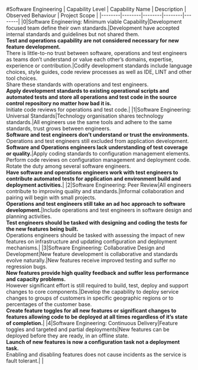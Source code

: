 #Software Engineering
| Capability Level | Capability Name | Description | Observed Behaviour | Project Scope |
|--------|--------|--------|--------|--------|
|0|Software Engineering: Minimum viable Capability|Development focused team define their own standards.|Development have accepted internal standards and guidelines but not shared them.<br>**Test and operations capability are not considered necessary for new feature development.**<br>There is little-to-no trust between software, operations and test engineers as teams don’t understand or value each other’s domains, expertise, experience or contribution.|Codify development standards include language choices, style guides, code review processes as well as IDE, LINT and other tool choices.<br> Share these standards with operations and test engineers.<br>**Apply development standards to existing operational scripts and automated tests and store all operations and test code in the source control repository no matter how bad it is.**<br>Initiate code reviews for operations and test code.|
|1|Software Engineering: Universal Standards|Technology organisation shares technology standards.|All engineers use the same tools and adhere to the same standards, trust grows between engineers.<br>**Software and test engineers don’t understand or trust the environments.**<br>Operations and test engineers still excluded from application development.<br>**Software and Operations engineers lack understanding of test coverage or quality.**|Apply coding standards to configuration management elements.<br>Perform code reviews on configuration management and deployment code. Rotate the duty among several software engineers.<br>**Have software and operations engineers work with test engineers to contribute automated tests for application and environment build and deployment activities.**|
|2|Software Engineering: Peer Review|All engineers contribute to improving quality and standards.|Informal collaboration and pairing will begin with small projects.<br>**Operations and test engineers still take an ad hoc approach to software development.**|Include operations and test engineers in software design and planning activities.<br>**Test engineers should be tasked with designing and coding the tests for the new features being built.**<br>Operations engineers should be tasked with assessing the impact of new features on infrastructure and updating configuration and deployment mechanisms.|
|3|Software Engineering: Collaborative Design and Development|New feature development is collaborative and standards evolve naturally.|New features receive improved testing and suffer no regression bugs.<br>**New features provide high quality feedback and suffer less performance and capacity problems.**<br>However significant effort is still required to build, test, deploy and support changes to core components.|Develop the capability to deploy service changes to groups of customers in specific geographic regions or to percentages of the customer base.<br>**Create feature toggles for all new features or significant changes to features allowing code to be deployed at all times regardless of it’s state of completion.**|
|4|Software Engineering: Continuous Delivery|Feature toggles and targeted and partial deployments|New features can be deployed before they are ready, in an offline state.<br>**Launch of new features is now a configuration task not a deployment task.**<br>Enabling and disabling features does not cause incidents as the service is fault tolerant.| |
